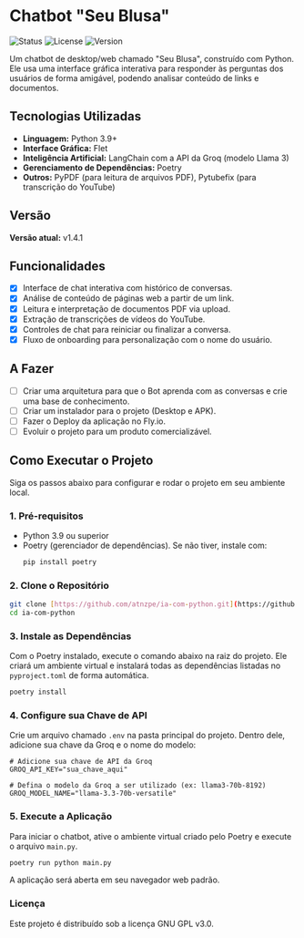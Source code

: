 # Chatbot "Seu Blusa"

![Status](https://img.shields.io/badge/status-em%20desenvolvimento-yellow)
![License](https://img.shields.io/badge/license-GPLv3-blue.svg)
![Version](https://img.shields.io/badge/version-v1.4.1-blue)

Um chatbot de desktop/web chamado "Seu Blusa", construído com Python. Ele usa uma interface gráfica interativa para responder às perguntas dos usuários de forma amigável, podendo analisar conteúdo de links e documentos.

## Tecnologias Utilizadas

*  **Linguagem:** Python 3.9+ 
* **Interface Gráfica:** Flet 
* **Inteligência Artificial:** LangChain com a API da Groq (modelo Llama 3) 
* **Gerenciamento de Dependências:** Poetry 
* **Outros:** PyPDF (para leitura de arquivos PDF), Pytubefix (para transcrição do YouTube) 

## Versão

**Versão atual:** v1.4.1

## Funcionalidades

-   [x] Interface de chat interativa com histórico de conversas. 
-   [x] Análise de conteúdo de páginas web a partir de um link. 
-   [x] Leitura e interpretação de documentos PDF via upload. 
-   [x] Extração de transcrições de vídeos do YouTube. 
-   [x] Controles de chat para reiniciar ou finalizar a conversa. 
-   [x] Fluxo de onboarding para personalização com o nome do usuário. 

## A Fazer

-   [ ] Criar uma arquitetura para que o Bot aprenda com as conversas e crie uma base de conhecimento. 
-   [ ] Criar um instalador para o projeto (Desktop e APK). 
-   [ ] Fazer o Deploy da aplicação no Fly.io. 
-   [ ] Evoluir o projeto para um produto comercializável. 

## Como Executar o Projeto

Siga os passos abaixo para configurar e rodar o projeto em seu ambiente local.

### 1. Pré-requisitos

-   Python 3.9 ou superior 
-   Poetry (gerenciador de dependências). Se não tiver, instale com: 
    ```bash
    pip install poetry
    ```

### 2. Clone o Repositório

```bash
git clone [https://github.com/atnzpe/ia-com-python.git](https://github.com/atnzpe/ia-com-python.git)
cd ia-com-python
```

### 3. Instale as Dependências
Com o Poetry instalado, execute o comando abaixo na raiz do projeto. Ele criará um ambiente virtual e instalará todas as dependências listadas no `pyproject.toml` de forma automática.

```bash
poetry install
```

### 4. Configure sua Chave de API
Crie um arquivo chamado `.env` na pasta principal do projeto. Dentro dele, adicione sua chave da Groq e o nome do modelo:

```env
# Adicione sua chave de API da Groq
GROQ_API_KEY="sua_chave_aqui"

# Defina o modelo da Groq a ser utilizado (ex: llama3-70b-8192)
GROQ_MODEL_NAME="llama-3.3-70b-versatile"
```

### 5. Execute a Aplicação
Para iniciar o chatbot, ative o ambiente virtual criado pelo Poetry e execute o arquivo `main.py`.

```bash
poetry run python main.py
```

A aplicação será aberta em seu navegador web padrão.

### Licença
Este projeto é distribuído sob a licença GNU GPL v3.0.